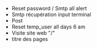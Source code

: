 - Reset password / Smtp all alert
- Smtp récupération input terminal
- Post
- Reset temp_user all days 6 am
- Visite site web "/"
- titre des pages